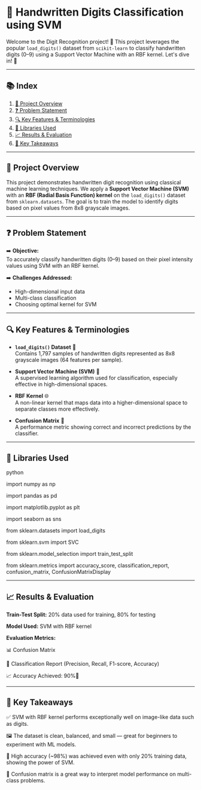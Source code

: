 # 🔢 Handwritten Digits Classification using SVM

Welcome to the Digit Recognition project! 🧠 This project leverages the popular `load_digits()` dataset from `scikit-learn` to classify handwritten digits (0–9) using a Support Vector Machine with an RBF kernel. Let's dive in! 🚀

---

## 📚 Index

1. [📌 Project Overview](#-project-overview)  
2. [❓ Problem Statement](#-problem-statement)  
3. [🔍 Key Features & Terminologies](#-key-features--terminologies)  
4. [🧰 Libraries Used](#-libraries-used)  
5. [📈 Results & Evaluation](#-results--evaluation)  
6. [🧠 Key Takeaways](#-key-takeaways)

---

## 📌 Project Overview

This project demonstrates handwritten digit recognition using classical machine learning techniques. We apply a **Support Vector Machine (SVM)** with an **RBF (Radial Basis Function) kernel** on the `load_digits()` dataset from `sklearn.datasets`. The goal is to train the model to identify digits based on pixel values from 8x8 grayscale images.

---

## ❓ Problem Statement

➡️ **Objective:**  
To accurately classify handwritten digits (0–9) based on their pixel intensity values using SVM with an RBF kernel.

➡️ **Challenges Addressed:**
- High-dimensional input data
- Multi-class classification
- Choosing optimal kernel for SVM

---

## 🔍 Key Features & Terminologies

- **`load_digits()` Dataset** 🧮  
  Contains 1,797 samples of handwritten digits represented as 8x8 grayscale images (64 features per sample).

- **Support Vector Machine (SVM)** 📏  
  A supervised learning algorithm used for classification, especially effective in high-dimensional spaces.

- **RBF Kernel** 🌐  
  A non-linear kernel that maps data into a higher-dimensional space to separate classes more effectively.

- **Confusion Matrix** 🔀  
  A performance metric showing correct and incorrect predictions by the classifier.

---

## 🧰 Libraries Used

python

import numpy as np

import pandas as pd

import matplotlib.pyplot as plt

import seaborn as sns

from sklearn.datasets import load_digits

from sklearn.svm import SVC

from sklearn.model_selection import train_test_split

from sklearn.metrics import accuracy_score, classification_report, confusion_matrix, ConfusionMatrixDisplay

---

## 📈 Results & Evaluation
**Train-Test Split:** 20% data used for training, 80% for testing

**Model Used:** SVM with RBF kernel

**Evaluation Metrics:**

  📊 Confusion Matrix

  🧮 Classification Report (Precision, Recall, F1-score, Accuracy)
  
  📈 Accuracy Achieved: 90%🎯

---

## 🧠 Key Takeaways

✅ SVM with RBF kernel performs exceptionally well on image-like data such as digits.

🖼 The dataset is clean, balanced, and small — great for beginners to experiment with ML models.

🎯 High accuracy (~98%) was achieved even with only 20% training data, showing the power of SVM.

🧪 Confusion matrix is a great way to interpret model performance on multi-class problems.



